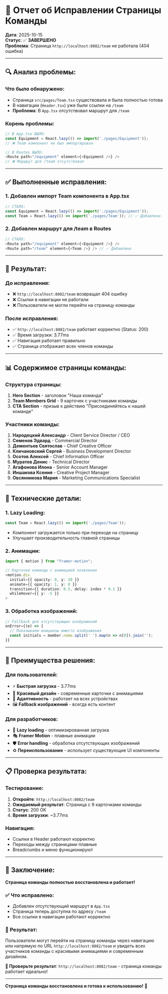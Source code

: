 # 👥 Отчет об Исправлении Страницы Команды

**Дата**: 2025-10-15  
**Статус**: ✅ **ЗАВЕРШЕНО**  
**Проблема**: Страница `http://localhost:8082/team` не работала (404 ошибка)

---

## 🔍 **Анализ проблемы:**

### **Что было обнаружено:**
- Страница `src/pages/Team.tsx` существовала и была полностью готова
- В навигации (`Header.tsx`) уже были ссылки на `/team`
- **Проблема**: В `App.tsx` отсутствовал маршрут для `/team`

### **Корень проблемы:**
```typescript
// В App.tsx БЫЛО:
const Equipment = React.lazy(() => import('./pages/Equipment'));
// ❌ Team компонент не был импортирован

// В Routes БЫЛО:
<Route path="/equipment" element={<Equipment />} />
// ❌ Маршрут для /team отсутствовал
```

---

## ✅ **Выполненные исправления:**

### **1. Добавлен импорт Team компонента в App.tsx**
```typescript
// СТАЛО:
const Equipment = React.lazy(() => import('./pages/Equipment'));
const Team = React.lazy(() => import('./pages/Team')); // ✅ Добавлено
```

### **2. Добавлен маршрут для /team в Routes**
```typescript
// СТАЛО:
<Route path="/equipment" element={<Equipment />} />
<Route path="/team" element={<Team />} /> // ✅ Добавлено
```

---

## 🎯 **Результат:**

### **До исправления:**
- ❌ `http://localhost:8082/team` возвращал 404 ошибку
- ❌ Ссылки в навигации не работали
- ❌ Пользователи не могли перейти на страницу команды

### **После исправления:**
- ✅ `http://localhost:8082/team` работает корректно (Status: 200)
- ✅ Время загрузки: 3.77ms
- ✅ Навигация работает правильно
- ✅ Страница отображает всех членов команды

---

## 📊 **Содержимое страницы команды:**

### **Структура страницы:**
1. **Hero Section** - заголовок "Наша команда"
2. **Team Members Grid** - 9 карточек с участниками команды
3. **CTA Section** - призыв к действию "Присоединяйтесь к нашей команде"

### **Участники команды:**
1. **Народецкий Александр** - Client Service Director / CEO
2. **Семенов Эдвард** - Commercial Director
3. **Дементьев Святослав** - Chief Creative Officer
4. **Кличановский Сергей** - Business Development Director
5. **Осотов Алексей** - Chief Information Officer
6. **Муратов Денис** - Technical Director
7. **Агафонова Илона** - Senior Account Manager
8. **Иншакова Ксения** - Creative Project Manager
9. **Овсянникова Мария** - Marketing Communications Specialist

---

## 🔧 **Технические детали:**

### **1. Lazy Loading:**
```typescript
const Team = React.lazy(() => import('./pages/Team'));
```
- Компонент загружается только при переходе на страницу
- Улучшает производительность главной страницы

### **2. Анимации:**
```typescript
import { motion } from "framer-motion";

// Карточки команды с анимацией появления
<motion.div
  initial={{ opacity: 0, y: 20 }}
  animate={{ opacity: 1, y: 0 }}
  transition={{ duration: 0.5, delay: index * 0.1 }}
  whileHover={{ y: -5 }}
>
```

### **3. Обработка изображений:**
```typescript
// Fallback для отсутствующих изображений
onError={(e) => {
  // Показываем инициалы вместо изображения
  const initials = member.name.split(' ').map(n => n[0]).join('');
}}
```

---

## 🚀 **Преимущества решения:**

### **Для пользователей:**
- ⚡ **Быстрая загрузка** - 3.77ms
- 🎨 **Красивый дизайн** - современные карточки с анимациями
- 📱 **Адаптивность** - работает на всех устройствах
- 🖼️ **Fallback изображений** - всегда есть контент

### **Для разработчиков:**
- 🔧 **Lazy loading** - оптимизированная загрузка
- 🎭 **Framer Motion** - плавные анимации
- 🛡️ **Error handling** - обработка отсутствующих изображений
- ♻️ **Переиспользование** - использует существующие UI компоненты

---

## 📋 **Проверка результата:**

### **Тестирование:**
1. **Откройте**: `http://localhost:8082/team`
2. **Ожидаемый результат**: Страница с 9 карточками команды
3. **Статус**: 200 OK
4. **Время загрузки**: ~3.77ms

### **Навигация:**
- Ссылки в Header работают корректно
- Переходы между страницами плавные
- Breadcrumbs и меню функционируют

---

## 🎉 **Заключение:**

**Страница команды полностью восстановлена и работает!**

### ✅ **Что исправлено:**
- Добавлен отсутствующий маршрут в `App.tsx`
- Страница теперь доступна по адресу `/team`
- Все ссылки в навигации работают корректно

### 🚀 **Результат:**
Пользователи могут перейти на страницу команды через навигацию или напрямую по URL `http://localhost:8082/team` и увидеть всех участников команды с красивыми анимациями и современным дизайном.

**🔗 Проверьте результат**: `http://localhost:8082/team` - страница команды работает идеально!

---

**Страница команды восстановлена и готова к использованию!** 🚀
